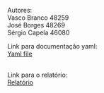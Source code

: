 Autores:\
Vasco Branco 48259\
José Borges 48269\
Sérgio Capela 46080

Link para documentação yaml:\
[Yaml file](https://raw.githubusercontent.com/isel-leic-daw/2023-daw-leic52d-g09-52d/main/docs/gomuku-documentation.yaml?token=GHSAT0AAAAAACJDXQNMIE6SPLLIBJBV3EIKZJUM2HA)

\
Link para o relatório:\
[Relatório](https://github.com/isel-leic-daw/2023-daw-leic52d-g09-52d/blob/main/docs/Relatorio.docx)